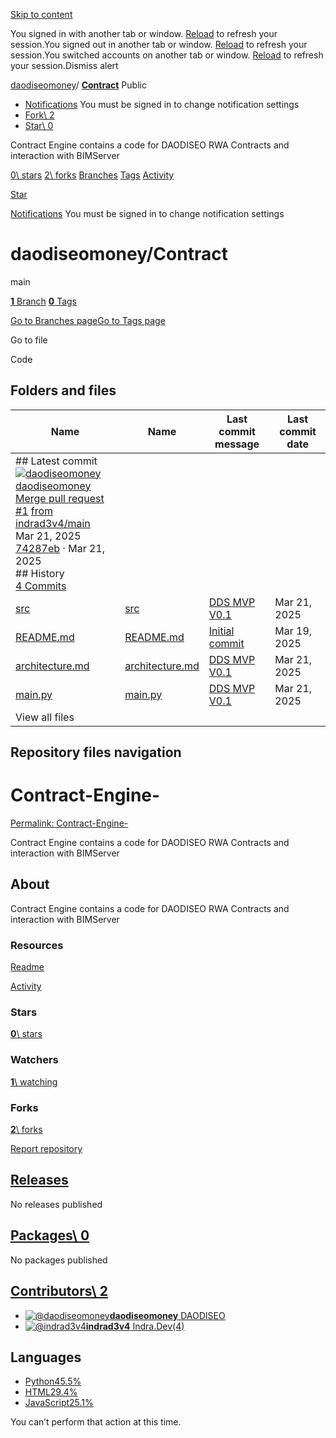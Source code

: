 [Skip to content](https://github.com/daodiseomoney/Contract#start-of-content)

You signed in with another tab or window. [Reload](https://github.com/daodiseomoney/Contract) to refresh your session.You signed out in another tab or window. [Reload](https://github.com/daodiseomoney/Contract) to refresh your session.You switched accounts on another tab or window. [Reload](https://github.com/daodiseomoney/Contract) to refresh your session.Dismiss alert

[daodiseomoney](https://github.com/daodiseomoney)/ **[Contract](https://github.com/daodiseomoney/Contract)** Public

- [Notifications](https://github.com/login?return_to=%2Fdaodiseomoney%2FContract) You must be signed in to change notification settings
- [Fork\\
2](https://github.com/login?return_to=%2Fdaodiseomoney%2FContract)
- [Star\\
0](https://github.com/login?return_to=%2Fdaodiseomoney%2FContract)


Contract Engine contains a code for DAODISEO RWA Contracts and interaction with BIMServer


[0\\
stars](https://github.com/daodiseomoney/Contract/stargazers) [2\\
forks](https://github.com/daodiseomoney/Contract/forks) [Branches](https://github.com/daodiseomoney/Contract/branches) [Tags](https://github.com/daodiseomoney/Contract/tags) [Activity](https://github.com/daodiseomoney/Contract/activity)

[Star](https://github.com/login?return_to=%2Fdaodiseomoney%2FContract)

[Notifications](https://github.com/login?return_to=%2Fdaodiseomoney%2FContract) You must be signed in to change notification settings

# daodiseomoney/Contract

main

[**1** Branch](https://github.com/daodiseomoney/Contract/branches) [**0** Tags](https://github.com/daodiseomoney/Contract/tags)

[Go to Branches page](https://github.com/daodiseomoney/Contract/branches)[Go to Tags page](https://github.com/daodiseomoney/Contract/tags)

Go to file

Code

## Folders and files

| Name | Name | Last commit message | Last commit date |
| --- | --- | --- | --- |
| ## Latest commit<br>[![daodiseomoney](https://avatars.githubusercontent.com/u/99888595?v=4&size=40)](https://github.com/daodiseomoney)[daodiseomoney](https://github.com/daodiseomoney/Contract/commits?author=daodiseomoney)<br>[Merge pull request](https://github.com/daodiseomoney/Contract/commit/74287eb8564d5768bf18d425460c059f481ee355) [#1](https://github.com/daodiseomoney/Contract/pull/1) [from indrad3v4/main](https://github.com/daodiseomoney/Contract/commit/74287eb8564d5768bf18d425460c059f481ee355)<br>Mar 21, 2025<br>[74287eb](https://github.com/daodiseomoney/Contract/commit/74287eb8564d5768bf18d425460c059f481ee355) · Mar 21, 2025<br>## History<br>[4 Commits](https://github.com/daodiseomoney/Contract/commits/main/) |
| [src](https://github.com/daodiseomoney/Contract/tree/main/src "src") | [src](https://github.com/daodiseomoney/Contract/tree/main/src "src") | [DDS MVP V0.1](https://github.com/daodiseomoney/Contract/commit/e30463f0062fe09bf43b8ed593fd13ff13c0b67d "DDS MVP V0.1") | Mar 21, 2025 |
| [README.md](https://github.com/daodiseomoney/Contract/blob/main/README.md "README.md") | [README.md](https://github.com/daodiseomoney/Contract/blob/main/README.md "README.md") | [Initial commit](https://github.com/daodiseomoney/Contract/commit/3c5c414c46fc1cc4af397ba95f0d7a304bb2499a "Initial commit") | Mar 19, 2025 |
| [architecture.md](https://github.com/daodiseomoney/Contract/blob/main/architecture.md "architecture.md") | [architecture.md](https://github.com/daodiseomoney/Contract/blob/main/architecture.md "architecture.md") | [DDS MVP V0.1](https://github.com/daodiseomoney/Contract/commit/e30463f0062fe09bf43b8ed593fd13ff13c0b67d "DDS MVP V0.1") | Mar 21, 2025 |
| [main.py](https://github.com/daodiseomoney/Contract/blob/main/main.py "main.py") | [main.py](https://github.com/daodiseomoney/Contract/blob/main/main.py "main.py") | [DDS MVP V0.1](https://github.com/daodiseomoney/Contract/commit/e30463f0062fe09bf43b8ed593fd13ff13c0b67d "DDS MVP V0.1") | Mar 21, 2025 |
| View all files |

## Repository files navigation

# Contract-Engine-

[Permalink: Contract-Engine-](https://github.com/daodiseomoney/Contract#contract-engine-)

Contract Engine contains a code for DAODISEO RWA Contracts and interaction with BIMServer

## About

Contract Engine contains a code for DAODISEO RWA Contracts and interaction with BIMServer


### Resources

[Readme](https://github.com/daodiseomoney/Contract#readme-ov-file)

[Activity](https://github.com/daodiseomoney/Contract/activity)

### Stars

[**0**\\
stars](https://github.com/daodiseomoney/Contract/stargazers)

### Watchers

[**1**\\
watching](https://github.com/daodiseomoney/Contract/watchers)

### Forks

[**2**\\
forks](https://github.com/daodiseomoney/Contract/forks)

[Report repository](https://github.com/contact/report-content?content_url=https%3A%2F%2Fgithub.com%2Fdaodiseomoney%2FContract&report=daodiseomoney+%28user%29)

## [Releases](https://github.com/daodiseomoney/Contract/releases)

No releases published

## [Packages\  0](https://github.com/users/daodiseomoney/packages?repo_name=Contract)

No packages published

## [Contributors\  2](https://github.com/daodiseomoney/Contract/graphs/contributors)

- [![@daodiseomoney](https://avatars.githubusercontent.com/u/99888595?s=64&v=4)](https://github.com/daodiseomoney)[**daodiseomoney** DAODISEO](https://github.com/daodiseomoney)
- [![@indrad3v4](https://avatars.githubusercontent.com/u/120383053?s=64&v=4)](https://github.com/indrad3v4)[**indrad3v4** Indra.Dev(4)](https://github.com/indrad3v4)

## Languages

- [Python45.5%](https://github.com/daodiseomoney/Contract/search?l=python)
- [HTML29.4%](https://github.com/daodiseomoney/Contract/search?l=html)
- [JavaScript25.1%](https://github.com/daodiseomoney/Contract/search?l=javascript)

You can’t perform that action at this time.